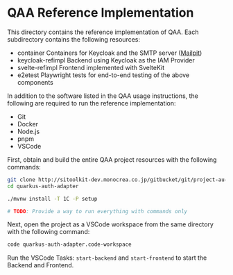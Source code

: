 # QAA Reference Implementation

This directory contains the reference implementation of QAA.
Each subdirectory contains the following resources:

- container
  Containers for Keycloak and the SMTP server ([Mailpit](https://mailpit.axllent.org/))
- keycloak-refimpl
  Backend using Keycloak as the IAM Provider
- svelte-refimpl
  Frontend implemented with SvelteKit
- e2etest
  Playwright tests for end-to-end testing of the above components

In addition to the software listed in the QAA usage instructions, the following are required to run the reference implementation:

- Git
- Docker
- Node.js
- pnpm
- VSCode

First, obtain and build the entire QAA project resources with the following commands:

```sh
git clone http://sitoolkit-dev.monocrea.co.jp/gitbucket/git/project-au-lait/quarkus-auth-adapter.git
cd quarkus-auth-adapter

./mvnw install -T 1C -P setup

# TODO: Provide a way to run everything with commands only
```

Next, open the project as a VSCode workspace from the same directory with the following command:

```sh
code quarkus-auth-adapter.code-workspace
```

Run the VSCode Tasks: `start-backend` and `start-frontend` to start the Backend and Frontend.
